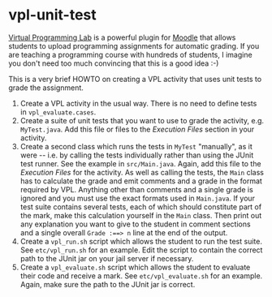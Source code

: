 # vpl-unit-test
[Virtual Programming Lab](http://vpl.dis.ulpgc.e) is a powerful plugin for [Moodle](https://moodle.org) that allows students to upload
programming assignments for automatic grading. If you are teaching a programming course
with hundreds of students, I imagine you don't need too much convincing that this is a good idea :-) 

This is a very brief HOWTO on creating a VPL activity that uses unit tests to grade the assignment.

1. Create a VPL activity in the usual way. There is no need to define tests in `vpl_evaluate.cases`.
2. Create a suite of unit tests that you want to use to grade the activity, e.g. `MyTest.java`. Add this file or files to the 
  *Execution Files* section in your activity.
3. Create a second class which runs the tests in `MyTest` "manually", as it were -- i.e. by calling the tests individually 
  rather than using the JUnit test runner. See the example in `src/Main.java`. Again, add this file to the *Execution Files* 
  for the activity. As well as calling the tests, the `Main` class has to calculate the grade and emit comments and a grade 
  in the format required by VPL. Anything other than comments and a single grade is ignored and you must use the exact formats 
  used in `Main.java`. If your test suite contains several tests, each of which should constitute part of the mark, make
  this calculation yourself in the `Main` class. Then print out any explanation you want to give to the student in comment
  sections and a single overall `Grade :==> n` line at the end of the output. 
4. Create a `vpl_run.sh` script which allows the student to run the test suite. See `etc/vpl_run.sh` for an example. Edit the script to 
  contain the correct path to the JUnit jar on your jail server if necessary.
5. Create a `vpl_evaluate.sh` script which allows the student to evaluate their code and receive a mark. 
  See `etc/vpl_evaluate.sh` for an example. Again, make sure the path to the JUnit jar is correct.
  